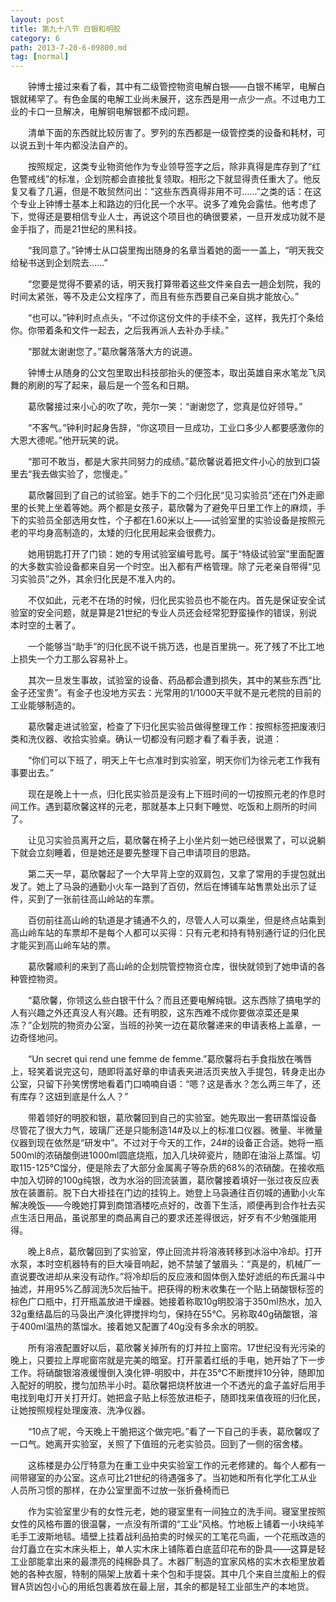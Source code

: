 ```yaml
---
layout: post
title: 第九十八节 白银和明胶
category: 6
path: 2013-7-20-6-09800.md
tag: [normal]
---
```


　　钟博士接过来看了看，其中有二级管控物资电解白银——白银不稀罕，电解白银就稀罕了。有色金属的电解工业尚未展开，这东西是用一点少一点。不过电力工业的卡口一旦解决，电解铜电解银都不成问题。

　　清单下面的东西就比较厉害了。罗列的东西都是一级管控类的设备和耗材，可以说五到十年内都没法自产的。

　　按照规定，这类专业物资他作为专业领导签字之后，除非真得是库存到了“红色警戒线”的标准，企划院都会直接批复领取。相形之下就显得责任重大了。他反复又看了几遍，但是不敢贸然问出：“这些东西真得非用不可……”之类的话：在这个专业上钟博士基本上和路边的归化民一个水平。说多了难免会露怯。他考虑了下，觉得还是要相信专业人士，再说这个项目也的确很要紧，一旦开发成功就不是金手指了，而是21世纪的黑科技。

　　“我同意了。”钟博士从口袋里掏出随身的名章当着她的面一一盖上，“明天我交给秘书送到企划院去……”

　　“您要是觉得不要紧的话，明天我打算带着这些文件亲自去一趟企划院，我的时间太紧张，等不及走公文程序了，而且有些东西要自己亲自挑才能放心。”

　　“也可以。”钟利时点点头，“不过你这份文件的手续不全，这样，我先打个条给你。你带着条和文件一起去，之后我再派人去补办手续。”

　　“那就太谢谢您了。”葛欣馨落落大方的说道。

　　钟博士从随身的公文包里取出科技部抬头的便签本，取出英雄自来水笔龙飞凤舞的刷刷的写了起来，最后是一个签名和日期。

　　葛欣馨接过来小心的吹了吹，莞尔一笑：“谢谢您了，您真是位好领导。”

　　“不客气。”钟利时起身告辞，“你这项目一旦成功，工业口多少人都要感激你的大恩大德呢。”他开玩笑的说。

　　“那可不敢当，都是大家共同努力的成绩。”葛欣馨说着把文件小心的放到口袋里去“我去做实验了，您慢走。”

　　葛欣馨回到了自己的试验室。她手下的二个归化民“见习实验员”还在门外走廊里的长凳上坐着等她。两个都是女孩子，葛欣馨为了避免平日里工作上的麻烦，手下的实验员全部选用女性，个子都在1.60米以上——试验室里的实验设备是按照元老的平均身高制造的，太矮的归化民用起来会很费力。

　　她用钥匙打开了门锁：她的专用试验室编号匙号。属于“特级试验室”里面配置的大多数实验设备都来自另一个时空。出入都有严格管理。除了元老亲自带得“见习实验员”之外，其余归化民是不准入内的。

　　不仅如此，元老不在场的时候，归化民实验员也不能在内。首先是保证安全试验室的安全问题，就是算是21世纪的专业人员还会经常犯野蛮操作的错误，别说本时空的土著了。

　　一个能够当“助手”的归化民不说千挑万选，也是百里挑一。死了残了不比工地上损失一个力工那么容易补上。

　　其次一旦发生事故，试验室的设备、药品都会遭到损失，其中的某些东西“比金子还宝贵”。有金子也没地方买去：光常用的1/1000天平就不是元老院的目前的工业能够制造的。

　　葛欣馨走进试验室，检查了下归化民实验员做得整理工作：按照标签把废液归类和洗仪器、收拾实验桌。确认一切都没有问题才看了看手表，说道：

　　“你们可以下班了，明天上午七点准时到实验室，明天你们为徐元老工作我有事要出去。”

　　现在是晚上十一点，归化民实验员是没有上下班时间的一切按照元老的作息时间工作。遇到葛欣馨这样的元老，那就基本上只剩下睡觉、吃饭和上厕所的时间了。

　　让见习实验员离开之后，葛欣馨在椅子上小坐片刻一她已经很累了，可以说躺下就会立刻睡着，但是她还是要先整理下自己申请项目的思路。

　　第二天一早，葛欣馨起了一个大早背上空的双肩包，又拿了常用的手提包就出发了。她上了马袅的通勤小火车一路到了百仞，然后在博铺车站售票处出示了证件，买到了一张前往高山岭站的车票。

　　百仞前往高山岭的轨道是才铺通不久的，尽管人人可以乘坐，但是终点站乘到高山岭车站的车票却不是每个人都可以买得：只有元老和持有特别通行证的归化民才能买到高山岭车站的票。

　　葛欣馨顺利的来到了高山岭的企划院管控物资仓库，很快就领到了她申请的各种管控物资。

　　“葛欣馨，你领这么些白银干什么？而且还要电解纯银。这东西除了搞电学的人有兴趣之外还真没人有兴趣。还有明胶，这东西难不成你要做凉菜还是果冻？”企划院的物资办公室，当班的孙笑一边在葛欣馨递来的申请表格上盖章，一边奇怪地问。

　　“Un secret qui rend une femme de femme.”葛欣馨将右手食指放在嘴唇上，轻笑着说完这句，随即将盖好章的申请表夹进活页夹放入手提包，转身走出办公室，只留下孙笑愣愣地看着门口喃喃自语：“嗯？这是香水？怎么两三年了，还有库存？这妞到底是什么人？”

　　带着领好的明胶和银，葛欣馨回到自己的实验室。她先取出一套研蒸馏设备 尽管花了很大力气，玻璃厂还是只能制造14#及以上的标准口仪器。微量、半微量仪器到现在依然是“研发中”。不过对于今天的工作，24#的设备正合适。她将一瓶500ml的浓硝酸倒进1000ml圆底烧瓶，加入几块碎瓷片，随即在油浴上蒸馏。切取115-125℃馏分，便是除去了大部分金属离子等杂质的68%的浓硝酸。在接收瓶中加入切碎的100g纯银，改为水浴的回流装置，葛欣馨接着填好一张过夜反应表放在装置前。脱下白大褂挂在门边的挂钩上。她登上马袅通往百仞城的通勤小火车解决晚饭——今晚她打算到商馆酒楼吃点好的，改善下生活，顺便再到合作社去买点生活日用品，虽说那里的商品离自己的要求还差得很远，好歹有不少勉强能用得。

　　晚上8点，葛欣馨回到了实验室，停止回流并将溶液转移到冰浴中冷却。打开水泵，本时空机器特有的巨大噪音响起，她不禁皱了皱眉头：“真是的，机械厂一直说要改进却从来没有动作。”将冷却后的反应液和固体倒入垫好滤纸的布氏漏斗中抽滤，并用95%乙醇润洗5次后抽干。把获得的粉末收集在一个贴上硝酸银标签的棕色广口瓶中，打开瓶盖放进干燥器。她接着称取10g明胶溶于350ml热水，加入32g重结晶后的马袅出产溴化钾搅拌均匀，保持在55℃。另称取40g硝酸银，溶于400ml温热的蒸馏水。接着她又配置了40g没有多余水的明胶。

　　所有溶液配置好以后，葛欣馨关掉所有的灯并拉上窗帘。17世纪没有光污染的晚上，只要拉上厚呢窗帘就是完美的暗室。打开蒙着红纸的手电，她开始了下一步工作。将硝酸银溶液缓慢倒入溴化钾-明胶中，并在35℃不断搅拌10分钟，随即加入配好的明胶，搅匀加热半小时。葛欣馨把烧杯放进一个不透光的盒子盖好后用手电找到电灯开关打开灯。她把盒子贴上标签放进柜子，随即找来值夜班的归化民，让她按照规程处理废液、洗净仪器。

　　“10点了呢，今天晚上干脆把这个做完吧。”看了一下自己的手表，葛欣馨叹了一口气。她离开实验室，关照了下值班的元老实验员。回到了一侧的宿舍楼。

　　这栋楼是办公厅特意为在重工业中央实验室工作的元老修建的。每个人都有一间带寝室的办公室。这点可比21世纪的待遇强多了。当初她和所有化学化工从业人员所习惯的那样，在办公室里面不过放一张折叠椅而已

　　作为实验室里少有的女性元老，她的寝室里有一间独立的洗手间。寝室里按照女性的风格布置的很温馨，一点没有所谓的“工业”风格。竹地板上铺着一小块纯羊毛手工波斯地毯。墙壁上挂着战利品拍卖的时候买的工笔花鸟画，一个花瓶改造的台灯矗立在实木床头柜上，单人实木床上铺陈着白底蓝印花布的卧具——这算是轻工业部能拿出来的最漂亮的纯棉卧具了。木器厂制造的宜家风格的实木衣柜里放着她的各种衣服，特制的隔架上放着十来个包和手提袋。其中几个来自兰度船上的假冒A货凶包小心的用纸包裹着放在最上层，其余的都是轻工业部生产的本地货。
